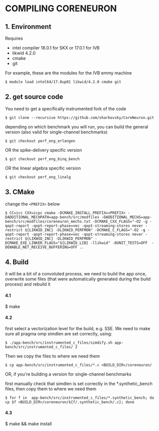 # COMPILING CORENEURON

## 1. Environment
Requires
- intel compiler 18.0.1 for SKX or 17.0.1 for IVB
- likwid 4.2.0
- cmake
- git

For example, these are the modules for the IVB emmy machine

```
$ module load intel64/17.0up01 likwid/4.2.0 cmake git
```

## 2. get source code

You need to get a specifically instrumented fork of the code

```
$ git clone --recursive https://github.com/sharkovsky/CoreNeuron.git
```

depending on which benchmark you will run, you can build the general version (also valid for single-channel benchmarks)

```
$ git checkout perf_eng_erlangen
```

OR the spike-delivery specific version

```
$ git checkout perf_eng_binq_bench
```

OR the linear algebra specific version

```
$ git checkout perf_eng_linalg
```

## 3. CMake

change the `<PREFIX>` below

```
$ CC=icc CXX=icpc cmake -DCMAKE_INSTALL_PREFIX=<PREFIX> -DADDITIONAL_MECHPATH=app-bench/src/modfiles -DADDITIONAL_MECHS=app-bench/src/modfiles/coreneuron_mechs.txt -DCMAKE_CXX_FLAGS="-O2 -g -qopt-report -qopt-report-phase=vec -qopt-streaming-stores never -restrict ${LIKWID_INC} -DLIKWID_PERFMON" -DCMAKE_C_FLAGS="-O2 -g -qopt-report -qopt-report-phase=vec -qopt-streaming-stores never -restrict ${LIKWID_INC} -DLIKWID_PERFMON" -DCMAKE_EXE_LINKER_FLAGS="${LIKWID_LIB} -llikwid" -DUNIT_TESTS=OFF  -DENABLE_NET_RECEIVE_BUFFERING=OFF ..
```

## 4. Build

it will be a bit of a convoluted process, we need to build the app once, overwrite some files (that were automatically generated during the build process) and rebuild it

#### 4.1
$ make

#### 4.2
first select a vectorization level for the build, e.g. SSE.
We need to make sure all pragma omp simdlen are set correctly, using:

```
$ ./app-bench/src/instrumented_c_files/simdify.sh app-bench/src/instrumented_c_files/ 2
```

Then we copy the files to where we need them

```
$ cp app-bench/src/instrumented_c_files/*.c <BUILD_DIR>/coreneuron/
```

OR, if you're building a version for single-channel benchmarks

first manually check that simdlen is set correctly in the *.synthetic_bench files, then copy them to where we need them

```
$ for f in  app-bench/src/instrumented_c_files/*.synthetic_bench; do cp $f <BUILD_DIR>/coreneuron/${f/.synthetic_bench/.c}; done
```

#### 4.3
$ make && make install

